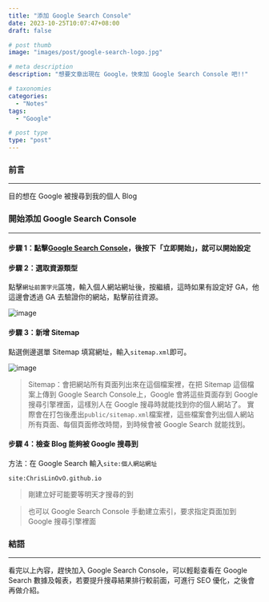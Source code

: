 ```yaml
---
title: "添加 Google Search Console"
date: 2023-10-25T10:07:47+08:00
draft: false

# post thumb
image: "images/post/google-search-logo.jpg"

# meta description
description: "想要文章出現在 Google，快來加 Google Search Console 吧!!"

# taxonomies
categories:
  - "Notes"
tags:
  - "Google"

# post type
type: "post"
---
```


### 前言

---

目的想在 Google 被搜尋到我的個人 Blog

### 開始添加 Google Search Console

---

#### 步驟 1：點擊[Google Search Console](https://search.google.com/search-console/about)，後按下「立即開始」，就可以開始設定

#### 步驟 2：選取資源類型

點擊`網址前置字元`區塊，輸入個人網站網址後，按繼續，這時如果有設定好 GA，他這邊會透過 GA 去驗證你的網站，點擊前往資源。

![image](../../../../images/post/post-4-1.jpg)

#### 步驟 3：新增 Sitemap

點選側邊選單 Sitemap 填寫網址，輸入`sitemap.xml`即可。

![image](../../../../images/post/post-4-2.jpg)

> Sitemap：會把網站所有頁面列出來在這個檔案裡，在把 Sitemap 這個檔案上傳到 Google Search Console上，Google 會將這些頁面存到 Google 搜尋引擎裡面，這樣別人在 Google 搜尋時就能找到你的個人網站了。
實際會在打包後產出`public/sitemap.xml`檔案裡，這些檔案會列出個人網站所有頁面、每個頁面修改時間，到時候會被 Google Search 就能找到。

#### 步驟 4：檢查 Blog 能夠被 Google 搜尋到

方法：在 Google Search 輸入`site:個人網站網址`

```
site:ChrisLinOvO.github.io
```

> 剛建立好可能要等明天才搜尋的到

> 也可以 Google Search Console 手動建立索引，要求指定頁面加到 Google 搜尋引擎裡面

### 結語

---

看完以上內容，趕快加入 Google Search Console，可以輕鬆查看在 Google Search 數據及報表，若要提升搜尋結果排行較前面，可進行 SEO 優化，之後會再做介紹。